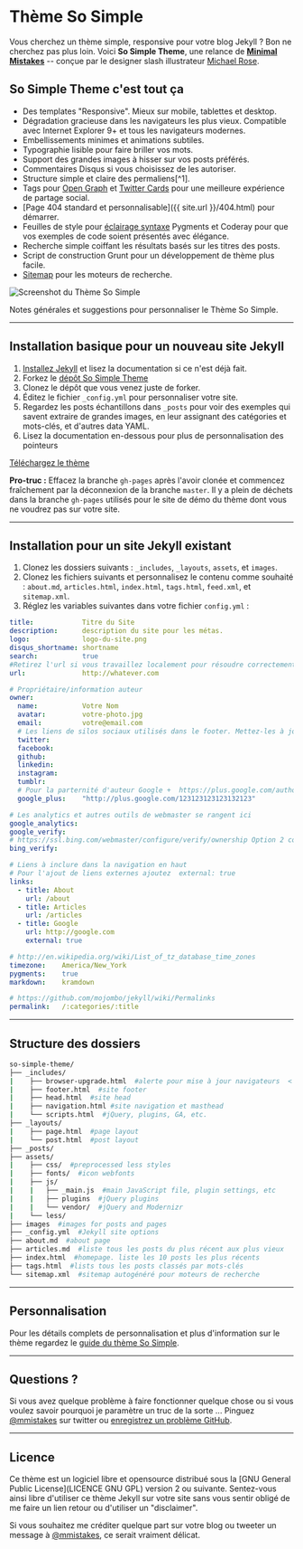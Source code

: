 # Thème So Simple

Vous cherchez un thème simple, responsive pour votre blog Jekyll ? Bon ne cherchez pas plus loin. Voici  **So Simple Theme**, une relance de [**Minimal Mistakes**](http://mmistakes.github.io/minimal-mistakes/) -- conçue par le designer slash illustrateur [Michael Rose](http://mademistakes.com).

## So Simple Theme c'est tout ça 

* Des templates "Responsive". Mieux sur mobile, tablettes et desktop.
* Dégradation gracieuse dans les navigateurs les plus vieux. Compatible avec Internet Explorer 9+ et tous les navigateurs modernes.
* Embellissements minimes et animations subtiles.
* Typographie lisible pour faire briller vos mots.
* Support des grandes images à hisser sur vos posts préférés.
* Commentaires Disqus si vous choisissez de les autoriser.
* Structure simple et claire des permaliens[^1].
* Tags pour [Open Graph](https://developers.facebook.com/docs/opengraph/) et [Twitter Cards](https://dev.twitter.com/docs/cards) pour une meilleure expérience de partage social.
* [Page 404 standard et personnalisable]({{ site.url }}/404.html) pour démarrer.
* Feuilles de style pour [éclairage syntaxe](http://mmistakes.github.io/articles/so-simple-theme/code-highlighting-post/) Pygments et Coderay pour que vos exemples de code soient présentés avec élégance.
* Recherche simple coiffant les résultats basés sur les titres des posts.
* Script de construction Grunt pour un développement de thème plus facile.
* [Sitemap](https://github.com/mmistakes/so-simple-theme/blob/master/sitemap.xml) pour les moteurs de recherche.

![Screenshot du Thème So Simple](http://mmistakes.github.io/so-simple-theme/images/so-simple-theme-preview.jpg)

Notes générales et suggestions pour personnaliser le Thème So Simple.

---

## Installation basique pour un nouveau site Jekyll

1. [Installez Jekyll](http://jekyllrb.com) et lisez la documentation si ce n'est déjà fait.
2. Forkez le [dépôt So Simple Theme](https://github.com/mmistakes/so-simple-theme/fork)
3. Clonez le dépôt que vous venez juste de forker.
4. Éditez le fichier `_config.yml` pour personnaliser votre site.
5. Regardez les posts échantillons dans `_posts` pour voir des exemples qui savent extraire de grandes images, en leur assignant des catégories et mots-clés, et d'autres data YAML.
6. Lisez la documentation en-dessous pour plus de personnalisation des pointeurs

[Téléchargez le thème](http://mmistakes.github.io/so-simple-theme)

**Pro-truc :** Effacez la branche `gh-pages` après l'avoir clonée et commencez fraîchement par la déconnexion de la branche  `master`. Il y a plein de déchets dans la branche `gh-pages` utilisés pour le site de démo du thème dont vous ne voudrez pas sur votre site.

---

## Installation pour un site Jekyll existant

1. Clonez les dossiers suivants : `_includes`, `_layouts`, `assets`, et `images`.
2. Clonez les fichiers suivants et personnalisez le contenu comme souhaité : `about.md`, `articles.html`, `index.html`, `tags.html`, `feed.xml`, et `sitemap.xml`.
3. Réglez les variables suivantes dans votre fichier `config.yml` :

``` yaml
title:            Titre du Site
description:      description du site pour les métas.
logo:             logo-du-site.png
disqus_shortname: shortname
search:           true
#Retirez l'url si vous travaillez localement pour résoudre correctement les urls de base
url:              http://whatever.com

# Propriétaire/information auteur
owner:
  name:           Votre Nom
  avatar:         votre-photo.jpg
  email:          votre@email.com
  # Les liens de silos sociaux utilisés dans le footer. Mettez-les à jour et retirez-les à votre guise.
  twitter:
  facebook:
  github:
  linkedin:
  instagram:
  tumblr:
  # Pour la parternité d'auteur Google +  https://plus.google.com/authorship
  google_plus:    "http://plus.google.com/123123123123132123"

# Les analytics et autres outils de webmaster se rangent ici
google_analytics:
google_verify:
# https://ssl.bing.com/webmaster/configure/verify/ownership Option 2 content= goes here
bing_verify:

# Liens à inclure dans la navigation en haut
# Pour l'ajout de liens externes ajoutez  external: true
links:
  - title: About
    url: /about
  - title: Articles
    url: /articles
  - title: Google
    url: http://google.com
    external: true

# http://en.wikipedia.org/wiki/List_of_tz_database_time_zones
timezone:    America/New_York
pygments:    true
markdown:    kramdown

# https://github.com/mojombo/jekyll/wiki/Permalinks
permalink:   /:categories/:title
```

---

## Structure des dossiers

``` bash
so-simple-theme/
├── _includes/
|    ├── browser-upgrade.html  #alerte pour mise à jour navigateurs  < IE8
|    ├── footer.html  #site footer
|    ├── head.html  #site head
|    ├── navigation.html #site navigation et masthead
|    └── scripts.html  #jQuery, plugins, GA, etc.
├── _layouts/
|    ├── page.html  #page layout
|    └── post.html  #post layout
├── _posts/
├── assets/
|    ├── css/  #preprocessed less styles
|    ├── fonts/  #icon webfonts
|    ├── js/
|    |   ├── _main.js  #main JavaScript file, plugin settings, etc
|    |   ├── plugins  #jQuery plugins
|    |   └── vendor/  #jQuery and Modernizr
|    └── less/
├── images  #images for posts and pages
├── _config.yml  #Jekyll site options
├── about.md  #about page
├── articles.md  #liste tous les posts du plus récent aux plus vieux
├── index.html  #homepage. liste les 10 posts les plus récents
├── tags.html  #lists tous les posts classés par mots-clés
└── sitemap.xml  #sitemap autogénéré pour moteurs de recherche
```

---

## Personnalisation

Pour les détails complets de personnalisation et plus d'information sur le thème regardez le [guide du thème So Simple](http://mmistakes.github.io/so-simple-theme/theme-setup/).

---

## Questions ?

Si vous avez quelque problème à faire fonctionner quelque chose ou si vous voulez savoir pourquoi je paramètre un truc de la sorte ... Pinguez  [@mmistakes](http://twitter.com/mmistakes) sur twitter ou [enregistrez un problème GitHub](https://github.com/mmistakes/so-simple-theme/issues/new).

---

## Licence

Ce thème est un logiciel libre et opensource distribué sous la [GNU General Public License](LICENCE GNU GPL) version 2 ou suivante. Sentez-vous ainsi libre d'utiliser ce thème Jekyll sur votre site sans vous sentir obligé de me faire un lien retour ou d'utiliser un "disclaimer".

Si vous souhaitez me créditer quelque part sur votre blog ou tweeter un message à [@mmistakes](https://twitter.com/mmistakes), ce serait vraiment délicat.
